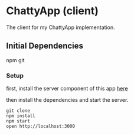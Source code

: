 # ChattyApp (client)

The client for my ChattyApp implementation.

## Initial Dependencies

npm
git

### Setup

first, install the server component of this app [here](https://github.com/grey275/chatty_server)

then install the dependencies and start the server.

```
git clone
npm install
npm start
open http://localhost:3000
```
